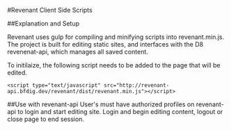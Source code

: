 #Revenant Client Side Scripts

##Explanation and Setup

Revenant uses gulp for compiling and minifying scripts into revenant.min.js. 
The project is built for editing static sites, and interfaces with the D8 revenenat-api, which manages all saved content. 

To initilaize, the following script needs to be added to the page that will be edited.  
 

``` 
<script type="text/javascript" src="http://revenant-api.bfdig.dev/revenant/dist/revenant.min.js"></script>

```

##Use with revenant-api
User's must have authorized profiles on revenant-api to login and start editing site. 
Login and begin editing content, logout or close page to end session. 

 


